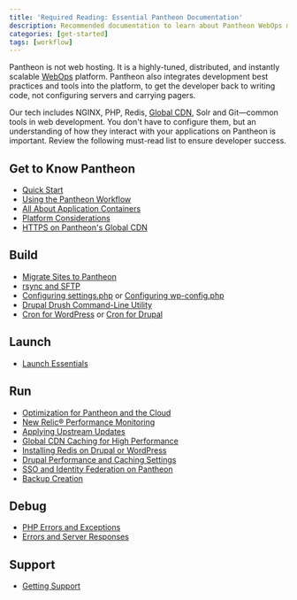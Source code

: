 ```yaml
---
title: 'Required Reading: Essential Pantheon Documentation'
description: Recommended documentation to learn about Pantheon WebOps management mlatform's technologies.
categories: [get-started]
tags: [workflow]
---
```

Pantheon is not web hosting. It is a highly-tuned, distributed, and instantly scalable [WebOps](https://en.wikipedia.org/wiki/Web_operations) platform. Pantheon also integrates development best practices and tools into the platform, to get the developer back to writing code, not configuring servers and carrying pagers.

Our tech includes NGINX, PHP, Redis, [Global CDN](/global-cdn-caching), Solr and Git—common tools in web development. You don't have to configure them, but an understanding of how they interact with your applications on Pantheon is important. Review the following must-read list to ensure developer success.

## Get to Know Pantheon

- [Quick Start](/guides/quickstart)
- [Using the Pantheon Workflow](/pantheon-workflow)
- [All About Application Containers](/application-containers)
- [Platform Considerations](/platform-considerations)
- [HTTPS on Pantheon's Global CDN](/https)

## Build
- [Migrate Sites to Pantheon](/migrate)
- [rsync and SFTP](/rsync-and-sftp)
- [Configuring settings.php](/settings-php) or [Configuring wp-config.php](/wp-config-php)
- [Drupal Drush Command-Line Utility](/drush)
- [Cron for WordPress](/wordpress-cron) or [Cron for Drupal](/drupal-cron)

## Launch
- [Launch Essentials](/guides/launch)

## Run
- [Optimization for Pantheon and the Cloud](/cloud-optimization)
- [New Relic&reg; Performance Monitoring](/new-relic)
- [Applying Upstream Updates](/core-updates)
- [Global CDN Caching for High Performance](/global-cdn-caching)
- [Installing Redis on Drupal or WordPress](/redis)
- [Drupal Performance and Caching Settings](/drupal-cache)
- [SSO and Identity Federation on Pantheon](/sso)
- [Backup Creation](/backups)

## Debug
- [PHP Errors and Exceptions](/php-errors)
- [Errors and Server Responses](/errors-and-server-responses)

## Support
- [Getting Support](/support)


